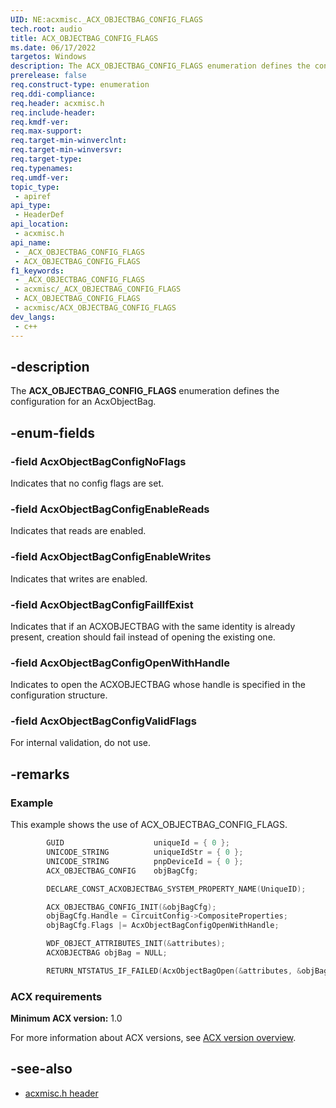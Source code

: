 ```yaml
---
UID: NE:acxmisc._ACX_OBJECTBAG_CONFIG_FLAGS
tech.root: audio
title: ACX_OBJECTBAG_CONFIG_FLAGS
ms.date: 06/17/2022
targetos: Windows
description: The ACX_OBJECTBAG_CONFIG_FLAGS enumeration defines the configuration for an AcxObjectBag.
prerelease: false
req.construct-type: enumeration
req.ddi-compliance: 
req.header: acxmisc.h
req.include-header: 
req.kmdf-ver: 
req.max-support: 
req.target-min-winverclnt: 
req.target-min-winversvr: 
req.target-type: 
req.typenames: 
req.umdf-ver: 
topic_type:
 - apiref
api_type:
 - HeaderDef
api_location:
 - acxmisc.h
api_name:
 - _ACX_OBJECTBAG_CONFIG_FLAGS
 - ACX_OBJECTBAG_CONFIG_FLAGS
f1_keywords:
 - _ACX_OBJECTBAG_CONFIG_FLAGS
 - acxmisc/_ACX_OBJECTBAG_CONFIG_FLAGS
 - ACX_OBJECTBAG_CONFIG_FLAGS
 - acxmisc/ACX_OBJECTBAG_CONFIG_FLAGS
dev_langs:
 - c++
---
```


## -description

The **ACX_OBJECTBAG_CONFIG_FLAGS** enumeration defines the configuration for an AcxObjectBag.

## -enum-fields

### -field AcxObjectBagConfigNoFlags

Indicates that no config flags are set.

### -field AcxObjectBagConfigEnableReads

Indicates that reads are enabled.

### -field AcxObjectBagConfigEnableWrites

Indicates that writes are enabled.

### -field AcxObjectBagConfigFailIfExist

Indicates that if an ACXOBJECTBAG with the same identity is already present, creation should fail instead of opening the existing one.

### -field AcxObjectBagConfigOpenWithHandle

Indicates to open the ACXOBJECTBAG whose handle is specified in the configuration structure.

### -field AcxObjectBagConfigValidFlags

For internal validation, do not use.


## -remarks

### Example

This example shows the use of ACX_OBJECTBAG_CONFIG_FLAGS.

```cpp
        GUID                    uniqueId = { 0 };
        UNICODE_STRING          uniqueIdStr = { 0 };
        UNICODE_STRING          pnpDeviceId = { 0 };
        ACX_OBJECTBAG_CONFIG    objBagCfg;

        DECLARE_CONST_ACXOBJECTBAG_SYSTEM_PROPERTY_NAME(UniqueID);

        ACX_OBJECTBAG_CONFIG_INIT(&objBagCfg);
        objBagCfg.Handle = CircuitConfig->CompositeProperties;
        objBagCfg.Flags |= AcxObjectBagConfigOpenWithHandle;

        WDF_OBJECT_ATTRIBUTES_INIT(&attributes);
        ACXOBJECTBAG objBag = NULL;

        RETURN_NTSTATUS_IF_FAILED(AcxObjectBagOpen(&attributes, &objBagCfg, &objBag));
```

### ACX requirements

**Minimum ACX version:** 1.0

For more information about ACX versions, see [ACX version overview](/windows-hardware/drivers/audio/acx-version-overview).

## -see-also

- [acxmisc.h header](index.md)
